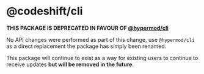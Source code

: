 # @codeshift/cli

**THIS PACKAGE IS DEPRECATED IN FAVOUR OF [@hypermod/cli](https://www.codeshiftcommunity.com/docs/cli)**

No API changes were performed as part of this change, use `@hypermod/cli` as a direct replacement the package has simply been renamed.

This package will continue to exist as a way for existing users to continue to receive updates **but will be removed in the future**.
